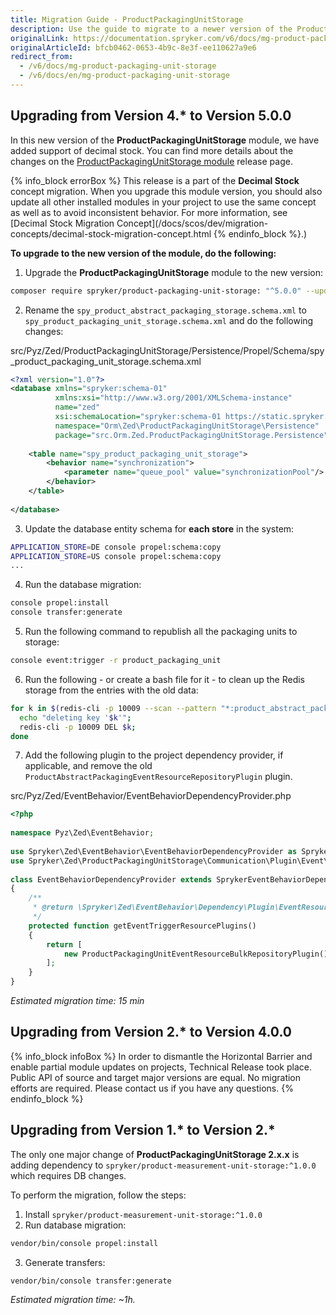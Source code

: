 ```yaml
---
title: Migration Guide - ProductPackagingUnitStorage
description: Use the guide to migrate to a newer version of the ProductPackagingUnitStorage module.
originalLink: https://documentation.spryker.com/v6/docs/mg-product-packaging-unit-storage
originalArticleId: bfcb0462-0653-4b9c-8e3f-ee110627a9e6
redirect_from:
  - /v6/docs/mg-product-packaging-unit-storage
  - /v6/docs/en/mg-product-packaging-unit-storage
---
```


## Upgrading from Version 4.* to Version 5.0.0

In this new version of the **ProductPackagingUnitStorage** module, we have added support of decimal stock. You can find more details about the changes on the [ProductPackagingUnitStorage module](https://github.com/spryker/product-packaging-unit-storage/releases) release page.

{% info_block errorBox %}
This release is a part of the **Decimal Stock** concept migration. When you upgrade this module version, you should also update all other installed modules in your project to use the same concept as well as to avoid inconsistent behavior. For more information, see [Decimal Stock Migration Concept](/docs/scos/dev/migration-concepts/decimal-stock-migration-concept.html
{% endinfo_block %}.)

**To upgrade to the new version of the module, do the following:**

1. Upgrade the **ProductPackagingUnitStorage** module to the new version:

```bash
composer require spryker/product-packaging-unit-storage: "^5.0.0" --update-with-dependencies
```
2. Rename the `spy_product_abstract_packaging_storage.schema.xml` to `spy_product_packaging_unit_storage.schema.xml` and do the following changes:

src/Pyz/Zed/ProductPackagingUnitStorage/Persistence/Propel/Schema/spy_product_packaging_unit_storage.schema.xml

```xml
<?xml version="1.0"?>
<database xmlns="spryker:schema-01"
          xmlns:xsi="http://www.w3.org/2001/XMLSchema-instance"
          name="zed"
          xsi:schemaLocation="spryker:schema-01 https://static.spryker.com/schema-01.xsd"
          namespace="Orm\Zed\ProductPackagingUnitStorage\Persistence"
          package="src.Orm.Zed.ProductPackagingUnitStorage.Persistence">
 
    <table name="spy_product_packaging_unit_storage">
        <behavior name="synchronization">
            <parameter name="queue_pool" value="synchronizationPool"/>
        </behavior>
    </table>
 
</database>
```

3. Update the database entity schema for **each store** in the system:

```bash
APPLICATION_STORE=DE console propel:schema:copy
APPLICATION_STORE=US console propel:schema:copy
...
```

4. Run the database migration:

```bash
console propel:install
console transfer:generate
```

5. Run the following command to republish all the packaging units to storage:

```bash
console event:trigger -r product_packaging_unit
```

6. Run the following - or create a bash file for it - to clean up the Redis storage from the entries with the old data:

```bash
for k in $(redis-cli -p 10009 --scan --pattern "*:product_abstract_packaging:*"); do
  echo "deleting key '$k'";
  redis-cli -p 10009 DEL $k;
done
```

7. Add the following plugin to the project dependency provider, if applicable, and remove the old `ProductAbstractPackagingEventResourceRepositoryPlugin` plugin.

src/Pyz/Zed/EventBehavior/EventBehaviorDependencyProvider.php

```php
<?php
 
namespace Pyz\Zed\EventBehavior;
 
use Spryker\Zed\EventBehavior\EventBehaviorDependencyProvider as SprykerEventBehaviorDependencyProvider;
use Spryker\Zed\ProductPackagingUnitStorage\Communication\Plugin\Event\ProductPackagingUnitEventResourceBulkRepositoryPlugin;
 
class EventBehaviorDependencyProvider extends SprykerEventBehaviorDependencyProvider
{
    /**
     * @return \Spryker\Zed\EventBehavior\Dependency\Plugin\EventResourcePluginInterface[]
     */
    protected function getEventTriggerResourcePlugins()
    {
        return [
            new ProductPackagingUnitEventResourceBulkRepositoryPlugin(),
        ];
    }
}
```

*Estimated migration time: 15 min*


## Upgrading from Version 2.* to Version 4.0.0

{% info_block infoBox %}
In order to dismantle the Horizontal Barrier and enable partial module updates on projects, Technical Release took place. Public API of source and target major versions are equal. No migration efforts are required. Please contact us if you have any questions.
{% endinfo_block %}

## Upgrading from Version 1.* to Version  2.*

The only one major change of **ProductPackagingUnitStorage 2.x.x** is adding dependency to `spryker/product-measurement-unit-storage:^1.0.0` which requires DB changes.

To perform the migration, follow the steps:

1. Install `spryker/product-measurement-unit-storage:^1.0.0`
2. Run database migration:

```bash
vendor/bin/console propel:install
```
3. Generate transfers:

```bash
vendor/bin/console transfer:generate
```

*Estimated migration time: ~1h.*


